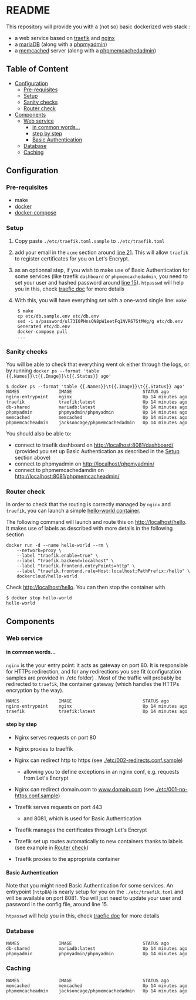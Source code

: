 README
==

This repository will provide you with a (not so) basic dockerized web stack :

* a web service based on [traefik](https://traefik.io) and [nginx](https://nginx.org/en/)
* a [mariaDB](https://mariadb.org) (along with a [phpmyadmin](https://www.phpmyadmin.net))
* a [memcached](https://memcached.org) server (along with a [phpmemcachedadmin](https://github.com/elijaa/phpmemcachedadmin))

Table of Content
--

<!-- TOC -->

- [Configuration](#configuration)
    - [Pre-requisites](#pre-requisites)
    - [Setup](#setup)
    - [Sanity checks](#sanity-checks)
    - [Router check](#router-check)
- [Components](#components)
    - [Web service](#web-service)
        - [in common words...](#in-common-words)
        - [step by step](#step-by-step)
        - [Basic Authentication](#basic-authentication)
    - [Database](#database)
    - [Caching](#caching)

<!-- /TOC -->

## Configuration

### Pre-requisites

* make
* [docker](https://www.docker.com/community-edition)
* [docker-compose](https://docs.docker.com/compose/install/)

### Setup

1. Copy paste `./etc/traefik.toml.sample` to `./etc/traefik.toml` 
1. add your email in the `acme` section around [line 21](https://github.com/ebreton/prod-stack/blob/master/etc/traefik.toml.sample#L21). This will allow `traefik` to register certificates for you on Let's Encrypt.
1. as an optionnal step, if you wish to make use of Basic Authentication for some services (like traefik `dashboard` or  `phpmemcachedadmin`, you need to set your user and hashed password around [line 15](https://github.com/ebreton/prod-stack/blob/master/etc/traefik.toml.sample#L15)). `htpasswd` will help you in this, check [traefic doc](https://docs.traefik.io/configuration/entrypoints/#basic-authentication) for more details
1. With this, you will have everything set with a one-word single line: `make`

        $ make
        cp etc/db.sample.env etc/db.env
        sed -i s/password/ul73I0PHnsQN8pW1eetFq1NVR67StMWg/g etc/db.env
        Generated etc/db.env
        docker-compose pull
        ...

### Sanity checks

You will be able to check that everything went ok either through the logs, or by running `docker ps --format 'table {{.Names}}\t{{.Image}}\t{{.Status}} ago'`

    $ docker ps --format 'table {{.Names}}\t{{.Image}}\t{{.Status}} ago'
    NAMES               IMAGE                           STATUS ago
    nginx-entrypoint    nginx                           Up 14 minutes ago
    traefik             traefik:latest                  Up 14 minutes ago
    db-shared           mariadb:latest                  Up 14 minutes ago
    phpmyadmin          phpmyadmin/phpmyadmin           Up 14 minutes ago
    memcached           memcached                       Up 14 minutes ago
    phpmemcacheadmin    jacksoncage/phpmemcachedadmin   Up 14 minutes ago

You should also be able to:

* connect to traefik dashboard on <http://localhost:8081/dashboard/> (provided you set up Basic Authentication as described in the [Setup](#setup) section above)
* connect to phpmyadmin on <http://localhost/phpmyadmin/>
* connect to phpmemcachedamdin on <http://localhost:8081/phpmemcacheadmin/>

### Router check

In order to check that the routing is correctly managed by `nginx` and `traefik`, you can launch a simple [hello-world container](https://github.com/docker/dockercloud-hello-world/blob/master/README.md).

The following command will launch and route this on <http://localhost/hello>. It makes use of labels as described with more details in the following section

    docker run -d --name hello-world --rm \
    	--network=proxy \
		--label "traefik.enable=true" \
		--label "traefik.backend=localhost" \
		--label "traefik.frontend.entryPoints=http" \
		--label "traefik.frontend.rule=Host:localhost;PathPrefix:/hello" \
        dockercloud/hello-world

Check <http://localhost/hello>. You can then stop the container with 

    $ docker stop hello-world
    hello-world

## Components

### Web service

#### in common words...

`nginx` is the your entry point: it acts as gateway on port 80. It is responsible for HTTPs redirection, and for any redirections you see fit (configuration samples are provided in ./etc folder) . Most of the traffic will probably be redirected to `traefik`, the container gateway (which handles the HTTPs encryption by the way).

    NAMES               IMAGE                           STATUS ago
    nginx-entrypoint    nginx                           Up 14 minutes ago
    traefik             traefik:latest                  Up 14 minutes ago

#### step by step

* Nginx serves requests on port 80
* Nginx proxies to traeffik

* Nginx can redirect http to https (see [./etc/002-redirects.conf.sample](https://github.com/ebreton/prod-stack/blob/master/etc/002-redirects.conf.sample))
    * allowing you to define exceptions in an nginx conf, e.g. requests from Let's Encrypt
* Nginx can redirect domain.com to www.domain.com (see [./etc/001-no-https.conf.sample](https://github.com/ebreton/prod-stack/blob/master/etc/001-no-https.conf.sample))

* Traefik serves requests on port 443 
    * and 8081, which is used for Basic Authentication
* Traefik manages the certificates through Let's Encrypt
* Traefik set up routes automatically to new containers thanks to labels (see example in [Router check](#router-check))
* Traefik proxies to the appropriate container

#### Basic Authentication

Note that you might need Basic Authentication for some services. An entrypoint (`httpBA`) is nearly setup for you on the `./etc/traefik.toml` and will be available on port 8081. You will just need to update your user and password in the config file, around line 15.

`htpasswd` will help you in this, check [traefic doc](https://docs.traefik.io/configuration/entrypoints/#basic-authentication) for more details

### Database

    NAMES               IMAGE                           STATUS ago
    db-shared           mariadb:latest                  Up 14 minutes ago
    phpmyadmin          phpmyadmin/phpmyadmin           Up 14 minutes ago

### Caching

    NAMES               IMAGE                           STATUS ago
    memcached           memcached                       Up 14 minutes ago
    phpmemcacheadmin    jacksoncage/phpmemcachedadmin   Up 14 minutes ago
